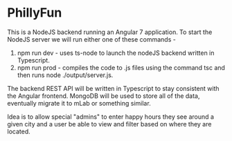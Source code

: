 # PhillyFun

This is a NodeJS backend running an Angular 7 application.
To start the NodeJS server we will run either one of these commands - 
  1. npm run dev - uses ts-node to launch the nodeJS backend written in Typescript.
  2. npm run prod - compiles the code to .js files using the command tsc and then runs node ./output/server.js.
  

The backend REST API will be written in Typescript to stay consistent with the Angular frontend. MongoDB will be used to store all of the data, eventually migrate it to mLab or something similar. 

Idea is to allow special "admins" to enter happy hours they see around a given city and a user be able to view and filter based on where they are located. 
